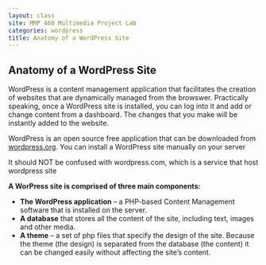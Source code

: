 ```yaml
---
layout: class
site: MMP 460 Multimedia Project Lab
categories: wordpress
title: Anatomy of a WordPress Site
---
```


## Anatomy of a WordPress Site

WordPress is a content management application that facilitates the creation of websites that are dynamically managed from the browswer. Practically speaking, once a WordPress site is installed, you can log into it and add or change content from a dashboard. The changes that you make will be instantly added to the website.

WordPress is an open source free application that can be downloaded from [wordpress.org](https://wordpress.org/). You can install a WordPress site manually on your server

It should NOT be confused with wordpress.com, which is a service that host wordpress site

**A WorPress site is comprised of three main components:**

- **The WordPress application** –  a PHP-based Content Management software that is installed on the server.
- **A database** that stores all the content of the site, including text, images and other media.
- **A theme** – a set of php files that specify the design of the site. Because the theme (the design) is separated from the database (the content)  it can be changed easily without affecting the site’s content.
